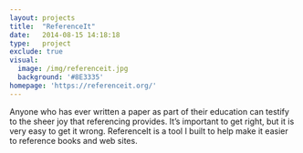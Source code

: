 ```yaml
---
layout: projects
title:  "ReferenceIt"
date:   2014-08-15 14:18:18
type:   project
exclude: true
visual:
  image: /img/referenceit.jpg
  background: '#8E3335'
homepage: 'https://referenceit.org/'
---
```

Anyone who has ever written a paper as part of their education can testify to the sheer joy that referencing provides. It’s important to get right, but it is very easy to get it wrong. ReferenceIt is a tool I built to help make it easier to reference books and web sites.